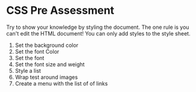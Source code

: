 # CSS Pre Assessment

Try to show your knowledge by styling the document. The one rule is you can't edit the HTML document! You can only add styles to the style sheet. 

1. Set the background color
1. Set the font Color 
1. Set the font
1. Set the font size and weight
1. Style a list 
1. Wrap test around images
1. Create a menu with the list of of links